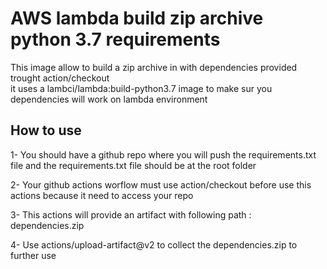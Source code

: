 # AWS lambda build zip archive python 3.7 requirements
 This image allow to build a zip archive in with dependencies provided trought action/checkout \
 it uses a lambci/lambda:build-python3.7 image to make sur you dependencies will work on lambda environment

 ## How to use
 1- You should have a github repo where you will push the requirements.txt file and the requirements.txt file should be at the root folder

 2- Your github actions worflow must use action/checkout before use this actions because it need to access your repo
 
 3- This actions will provide an artifact with following path : dependencies.zip
 
 4- Use  actions/upload-artifact@v2 to collect the dependencies.zip to further use
